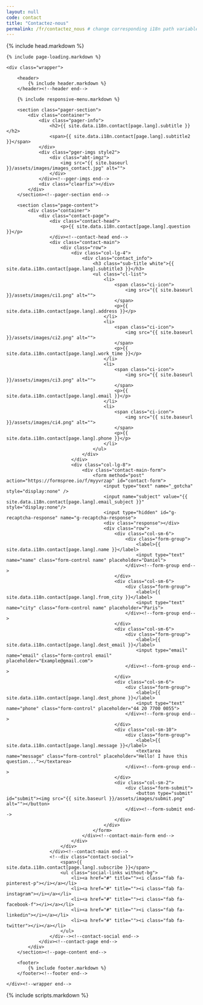 ```yaml
---
layout: null
code: contact
title: "Contactez-nous"
permalink: /fr/contactez_nous # change corresponding i18n path variable if permalink changed here!
---
```

<html lang="fr">
{% include head.markdown %}

<body>

	{% include page-loading.markdown %}

	<div class="wrapper">
			
		<header>
			{% include header.markdown %}
		</header><!--header end-->

		{% include responsive-menu.markdown %}

		<section class="pager-section">
			<div class="container">
				<div class="pager-info">
					<h2>{{ site.data.i18n.contact[page.lang].subtitle }}</h2>
					<span>{{ site.data.i18n.contact[page.lang].subtitle2 }}</span>
				</div>
				<div class="pger-imgs style2">
					<div class="abt-imgz">
						<img src="{{ site.baseurl }}/assets/images/images_contact.jpg" alt="">
					</div>
				</div><!--pger-imgs end-->
				<div class="clearfix"></div>
			</div>
		</section><!--pager-section end-->

		<section class="page-content">
			<div class="container">
				<div class="contact-page">
					<div class="contact-head">
						<p>{{ site.data.i18n.contact[page.lang].question }}</p>
					</div><!--contact-head end-->
					<div class="contact-main">
						<div class="row">
							<div class="col-lg-4">
								<div class="contact_info">
									<h3 class="sub-title white">{{ site.data.i18n.contact[page.lang].subtitle3 }}</h3>
									<ul class="cl-list">
										<li>
											<span class="ci-icon">
												<img src="{{ site.baseurl }}/assets/images/ci1.png" alt="">
											</span>
											<p>{{ site.data.i18n.contact[page.lang].address }}</p>
										</li>
										<li>
											<span class="ci-icon">
												<img src="{{ site.baseurl }}/assets/images/ci2.png" alt="">
											</span>
											<p>{{ site.data.i18n.contact[page.lang].work_time }}</p>
										</li>
										<li>
											<span class="ci-icon">
												<img src="{{ site.baseurl }}/assets/images/ci3.png" alt="">
											</span>
											<p>{{ site.data.i18n.contact[page.lang].email }}</p>
										</li>
										<li>
											<span class="ci-icon">
												<img src="{{ site.baseurl }}/assets/images/ci4.png" alt="">
											</span>
											<p>{{ site.data.i18n.contact[page.lang].phone }}</p>
										</li>
									</ul>
								</div>
							</div>
							<div class="col-lg-8">
								<div class="contact-main-form">
									<form method="post" action="https://formspree.io/f/myyvrzap" id="contact-form">
										<input type="text" name="_gotcha" style="display:none" />
										<input name="subject" value="{{ site.data.i18n.contact[page.lang].email_subject }}" style="display:none"/>
										<input type="hidden" id="g-recaptcha-response" name="g-recaptcha-response">
										<div class="response"></div>
										<div class="row">
											<div class="col-sm-6">
												<div class="form-group">
													<label>{{ site.data.i18n.contact[page.lang].name }}</label>
													<input type="text" name="name" class="form-control name" placeholder="Daniel">
												</div><!--form-group end-->
											</div>
											<div class="col-sm-6">
												<div class="form-group">
													<label>{{ site.data.i18n.contact[page.lang].from_city }}</label>
													<input type="text" name="city" class="form-control name" placeholder="Paris">
												</div><!--form-group end-->
											</div>
											<div class="col-sm-6">
												<div class="form-group">
													<label>{{ site.data.i18n.contact[page.lang].dest_email }}</label>
													<input type="email" name="email" class="form-control email" placeholder="Example@gmail.com">
												</div><!--form-group end-->
											</div>
											<div class="col-sm-6">
												<div class="form-group">
													<label>{{ site.data.i18n.contact[page.lang].dest_phone }}</label>
													<input type="text" name="phone" class="form-control" placeholder="44 20 7700 0055">
												</div><!--form-group end-->
											</div>
											<div class="col-sm-10">
												<div class="form-group">
													<label>{{ site.data.i18n.contact[page.lang].message }}</label>
													<textarea name="message" class="form-control" placeholder="Hello! I have this question..."></textarea>
												</div><!--form-group end-->
											</div>
											<div class="col-sm-2">
												<div class="form-submit">
													<button type="submit" id="submit"><img src="{{ site.baseurl }}/assets/images/submit.png" alt=""></button>
												</div><!--form-submit end-->
											</div>
										</div>
									</form>
								</div><!--contact-main-form end-->
							</div>
						</div>
					</div><!--contact-main end-->
					<!--div class="contact-social">
						<span>{{ site.data.i18n.contact[page.lang].subscribe }}</span>
						<ul class="social-links without-bg">
							<li><a href="#" title=""><i class="fab fa-pinterest-p"></i></a></li>
							<li><a href="#" title=""><i class="fab fa-instagram"></i></a></li>
							<li><a href="#" title=""><i class="fab fa-facebook-f"></i></a></li>
							<li><a href="#" title=""><i class="fab fa-linkedin"></i></a></li>
							<li><a href="#" title=""><i class="fab fa-twitter"></i></a></li>
						</ul>
					</div--><!--contact-social end-->
				</div><!--contact-page end-->
			</div>
		</section><!--page-content end-->

		<footer>
			{% include footer.markdown %}
		</footer><!--footer end-->

	</div><!--wrapper end-->



{% include scripts.markdown %}

<script src="https://www.google.com/recaptcha/api.js?render=6LdC5FcjAAAAABzm0IjJdAbPZfKkwHi0e6FzgtDT"></script>
<script>
	grecaptcha.ready(function () {
		grecaptcha.execute('6LdC5FcjAAAAABzm0IjJdAbPZfKkwHi0e6FzgtDT', {action: 'submit'}).then(function (token) {
			document.getElementById('g-recaptcha-response').value = token;
		});
	});
</script>

</body>

</html>